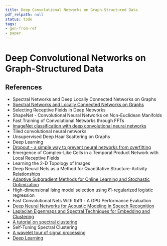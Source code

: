 ```yaml
---
title: Deep Convolutional Networks on Graph-Structured Data
pdf_relpath: null
status: todo
tags:
- gen-from-ref
- paper
---
```


# Deep Convolutional Networks on Graph-Structured Data

## References

- Spectral Networks and Deep Locally Connected Networks on Graphs
- [Spectral Networks and Locally Connected Networks on Graphs](./spectral-networks-and-locally-connected-networks-on-graphs.md)
- Selecting Receptive Fields in Deep Networks
- ShapeNet - Convolutional Neural Networks on Non-Euclidean Manifolds
- Fast Training of Convolutional Networks through FFTs
- [ImageNet classification with deep convolutional neural networks](./imagenet-classification-with-deep-convolutional-neural-networks.md)
- Tiled convolutional neural networks
- Unsupervised Deep Haar Scattering on Graphs
- Deep Learning
- [Dropout - a simple way to prevent neural networks from overfitting](./dropout-a-simple-way-to-prevent-neural-networks-from-overfitting.md)
- Emergence of Complex-Like Cells in a Temporal Product Network with Local Receptive Fields
- Learning the 2-D Topology of Images
- Deep Neural Nets as a Method for Quantitative Structure-Activity Relationships
- [Adaptive Subgradient Methods for Online Learning and Stochastic Optimization](./adaptive-subgradient-methods-for-online-learning-and-stochastic-optimization.md)
- High-dimensional Ising model selection using ℓ1-regularized logistic regression
- Fast Convolutional Nets With fbfft - A GPU Performance Evaluation
- [Deep Neural Networks for Acoustic Modeling in Speech Recognition](./deep-neural-networks-for-acoustic-modeling-in-speech-recognition.md)
- [Laplacian Eigenmaps and Spectral Techniques for Embedding and Clustering](./laplacian-eigenmaps-and-spectral-techniques-for-embedding-and-clustering.md)
- [A tutorial on spectral clustering](./a-tutorial-on-spectral-clustering.md)
- Self-Tuning Spectral Clustering
- [A wavelet tour of signal processing](./a-wavelet-tour-of-signal-processing.md)
- [Deep Learning](./deep-learning.md)
